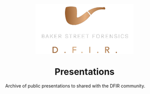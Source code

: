<div align="center">
 <img style="padding:0;vertical-align:bottom;" height="158" width="311" src="BSF.png"/>
 <p>
  <h1>
   Presentations
  </h1>
 </p>

</div>

Archive of public presentations to shared with the DFIR community.
